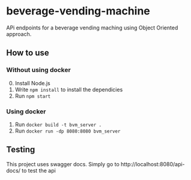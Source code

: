 # beverage-vending-machine
APi endpoints for a beverage vending maching using Object Oriented approach.

## How to use

### Without using docker
0. Install Node.js
1. Write `npm install` to install the dependicies
2. Run `npm start`

### Using docker
1. Run `docker build -t bvm_server .`
2. Run `docker run -dp 8080:8080 bvm_server`

## Testing 
This project uses swagger docs. Simply go to http://localhost:8080/api-docs/ to test the api
